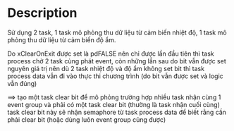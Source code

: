 # Description

Sử dụng 2 task, 1 task mô phỏng thu dữ liệu từ cảm biến nhiệt độ, 1 task mô phỏng thu dữ liệu từ cảm biến độ ẩm.

Do xClearOnExit được set là pdFALSE nên chỉ được lần đầu tiên thì task process chờ 2 task cùng phát event, còn những lần sau do bit vẫn được set nguyên giá trị nên dù 2 task nhiệt độ và độ ẩm không set bit thì task process data vẫn đi vào thực thi chương trình (do bit vẫn được set và logic vẫn đúng)

==> tạo một task clear bit để mô phỏng trường hợp nhiều task nhận cùng 1 event group và phải có một task clear bit (thường là task nhận cuối cùng)
task clear bit này sẽ nhận semaphore từ task process data để biết rằng cần phải clear bit (hoặc dùng luôn event group cũng được)
